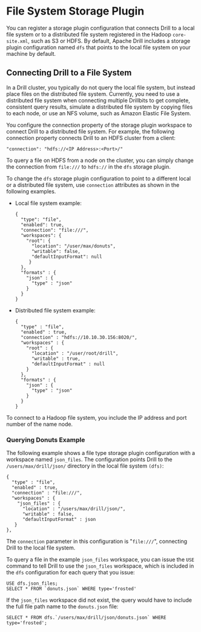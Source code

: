 # File System Storage Plugin
You can register a storage plugin configuration that connects Drill to a local file system or to a distributed file system registered in the Hadoop `core-site.xml`, such as S3
or HDFS. By
default, Apache Drill includes a storage plugin configuration named `dfs` that points to the local file
system on your machine by default. 

## Connecting Drill to a File System

In a Drill cluster, you typically do not query the local file system, but instead place files on the distributed file system. Currently, you need to use a distributed file system when connecting multiple Drillbits to get complete, consistent query results, simulate a distributed file system by copying files to each node, or use an NFS volume, such as Amazon Elastic File System. 

You configure the connection property of the storage plugin workspace to connect Drill to a distributed file system. For example, the following connection property connects Drill to an HDFS cluster from a client:

`"connection": "hdfs://<IP Address>:<Port>/"`   

To query a file on HDFS from a node on the cluster, you can simply change the connection from `file:///` to `hdfs://` in the `dfs` storage plugin.

To change the `dfs` storage plugin configuration to point to a different local or a distributed file system, use `connection` attributes as shown in the following examples.

* Local file system example:

  ```
  {
    "type": "file",
    "enabled": true,
    "connection": "file:///",
    "workspaces": {
      "root": {
        "location": "/user/max/donuts",
        "writable": false,
        "defaultInputFormat": null
       }
    },
    "formats" : {
      "json" : {
        "type" : "json"
      }
    }
  }
  ```

* Distributed file system example:

  ```
  {
    "type" : "file",
    "enabled" : true,
    "connection" : "hdfs://10.10.30.156:8020/",
    "workspaces" : {
      "root" : {
        "location" : "/user/root/drill",
        "writable" : true,
        "defaultInputFormat" : null
      }
    },
    "formats" : {
      "json" : {
        "type" : "json"
      }
    }
  }
  ```

To connect to a Hadoop file system, you include the IP address and port number of the
name node.

### Querying Donuts Example

The following example shows a file type storage plugin configuration with a
workspace named `json_files`. The configuration points Drill to the
`/users/max/drill/json/` directory in the local file system `(dfs)`:

    {
      "type" : "file",
      "enabled" : true,
      "connection" : "file:///",
      "workspaces" : {
        "json_files" : {
          "location" : "/users/max/drill/json/",
          "writable" : false,
          "defaultInputFormat" : json
       } 
    },

The `connection` parameter in this configuration is "`file:///`", connecting Drill to the local file system.

To query a file in the example `json_files` workspace, you can issue the `USE`
command to tell Drill to use the `json_files` workspace, which is included in the `dfs`
configuration for each query that you issue:

    USE dfs.json_files;
    SELECT * FROM `donuts.json` WHERE type='frosted'

If the `json_files` workspace did not exist, the query would have to include the
full file path name to the `donuts.json` file:

    SELECT * FROM dfs.`/users/max/drill/json/donuts.json` WHERE type='frosted';
